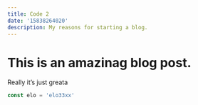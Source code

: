 ```yaml
---
title: Code 2
date: '15838264020'
description: My reasons for starting a blog.
---
```


# This is an amazinag blog post.

Really it’s just greata

```js
const elo = 'elo33xx'
```
